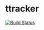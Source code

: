 # ttracker

[![Build Status](https://semaphoreci.com/api/v1/projects/e07695db-124d-4d96-81f7-e323a8e4958a/560801/badge.svg)](https://semaphoreci.com/andresilveirah/ttracker)